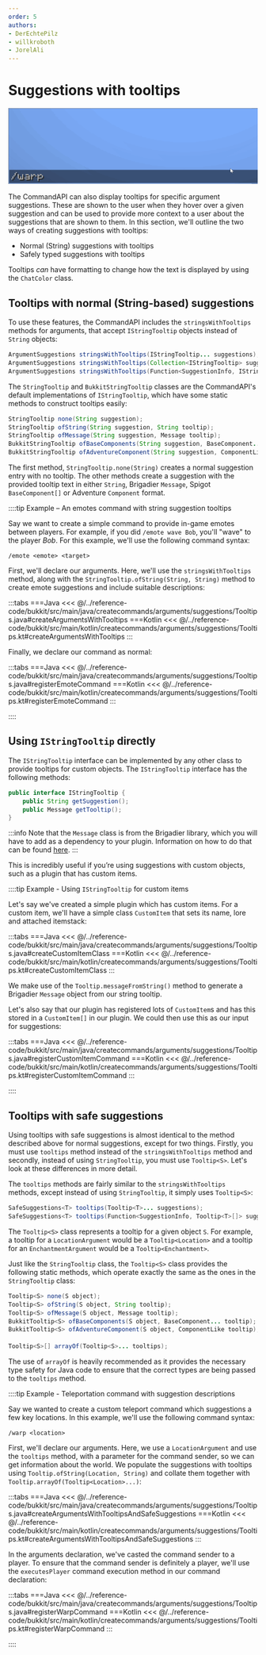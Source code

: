 ```yaml
---
order: 5
authors:
- DerEchtePilz
- willkroboth
- JorelAli
---
```


# Suggestions with tooltips

![A /warp command with suggestions of various locations. Hovering over the suggestions with the mouse cursor displays tooltips describing what the locations are](/images/warps.gif)

The CommandAPI can also display tooltips for specific argument suggestions. These are shown to the user when they hover over a given suggestion and can be used to provide more context to a user about the suggestions that are shown to them. In this section, we'll outline the two ways of creating suggestions with tooltips:

- Normal (String) suggestions with tooltips
- Safely typed suggestions with tooltips

Tooltips _can_ have formatting to change how the text is displayed by using the `ChatColor` class.

## Tooltips with normal (String-based) suggestions

To use these features, the CommandAPI includes the `stringsWithTooltips` methods for arguments, that accept `IStringTooltip` objects instead of `String` objects:

```java
ArgumentSuggestions stringsWithTooltips(IStringTooltip... suggestions);
ArgumentSuggestions stringsWithTooltips(Collection<IStringTooltip> suggestions);
ArgumentSuggestions stringsWithTooltips(Function<SuggestionInfo, IStringTooltip[]> suggestions);
```

The `StringTooltip` and `BukkitStringTooltip` classes are the CommandAPI's default implementations of `IStringTooltip`, which have some static methods to construct tooltips easily:

```java
StringTooltip none(String suggestion);
StringTooltip ofString(String suggestion, String tooltip);
StringTooltip ofMessage(String suggestion, Message tooltip);
BukkitStringTooltip ofBaseComponents(String suggestion, BaseComponent... tooltip);
BukkitStringTooltip ofAdventureComponent(String suggestion, ComponentLike tooltip);
```

The first method, `StringTooltip.none(String)` creates a normal suggestion entry with no tooltip. The other methods create a suggestion with the provided tooltip text in either `String`, Brigadier `Message`, Spigot `BaseComponent[]` or Adventure `Component` format.

::::tip Example – An emotes command with string suggestion tooltips

Say we want to create a simple command to provide in-game emotes between players. For example, if you did `/emote wave Bob`, you'll "wave" to the player _Bob_. For this example, we'll use the following command syntax:

```mccmd
/emote <emote> <target>
```

First, we'll declare our arguments. Here, we'll use the `stringsWithTooltips` method, along with the `StringTooltip.ofString(String, String)` method to create emote suggestions and include suitable descriptions:

:::tabs
===Java
<<< @/../reference-code/bukkit/src/main/java/createcommands/arguments/suggestions/Tooltips.java#createArgumentsWithTooltips
===Kotlin
<<< @/../reference-code/bukkit/src/main/kotlin/createcommands/arguments/suggestions/Tooltips.kt#createArgumentsWithTooltips
:::

Finally, we declare our command as normal:

:::tabs
===Java
<<< @/../reference-code/bukkit/src/main/java/createcommands/arguments/suggestions/Tooltips.java#registerEmoteCommand
===Kotlin
<<< @/../reference-code/bukkit/src/main/kotlin/createcommands/arguments/suggestions/Tooltips.kt#registerEmoteCommand
:::

::::

## Using `IStringTooltip` directly

The `IStringTooltip` interface can be implemented by any other class to provide tooltips for custom objects. The `IStringTooltip` interface has the following methods:

```java
public interface IStringTooltip {
    public String getSuggestion();
    public Message getTooltip();
}
```

:::info
Note that the `Message` class is from the Brigadier library, which you will have to add as a dependency to your plugin. Information on how to do that can be found [here](https://github.com/Mojang/brigadier#installation).
:::

This is incredibly useful if you’re using suggestions with custom objects, such as a plugin that has custom items.

::::tip Example - Using <code>IStringTooltip</code> for custom items

Let's say we've created a simple plugin which has custom items. For a custom item, we'll have a simple class `CustomItem` that sets its name, lore and attached itemstack:

:::tabs
===Java
<<< @/../reference-code/bukkit/src/main/java/createcommands/arguments/suggestions/Tooltips.java#createCustomItemClass
===Kotlin
<<< @/../reference-code/bukkit/src/main/kotlin/createcommands/arguments/suggestions/Tooltips.kt#createCustomItemClass
:::

We make use of the `Tooltip.messageFromString()` method to generate a Brigadier `Message` object from our string tooltip.

Let's also say that our plugin has registered lots of `CustomItem`s and has this stored in a `CustomItem[]` in our plugin. We could then use this as our input for suggestions:

:::tabs
===Java
<<< @/../reference-code/bukkit/src/main/java/createcommands/arguments/suggestions/Tooltips.java#registerCustomItemCommand
===Kotlin
<<< @/../reference-code/bukkit/src/main/kotlin/createcommands/arguments/suggestions/Tooltips.kt#registerCustomItemCommand
:::

::::

## Tooltips with safe suggestions

Using tooltips with safe suggestions is almost identical to the method described above for normal suggestions, except for two things. Firstly, you must use `tooltips` method instead of the `stringsWithTooltips` method and secondly, instead of using `StringTooltip`, you must use `Tooltip<S>`. Let's look at these differences in more detail.

The `tooltips` methods are fairly similar to the `stringsWithTooltips` methods, except instead of using `StringTooltip`, it simply uses `Tooltip<S>`:

```java
SafeSuggestions<T> tooltips(Tooltip<T>... suggestions);
SafeSuggestions<T> tooltips(Function<SuggestionInfo, Tooltip<T>[]> suggestions);
```

The `Tooltip<S>` class represents a tooltip for a given object `S`. For example, a tooltip for a `LocationArgument` would be a `Tooltip<Location>` and a tooltip for an `EnchantmentArgument` would be a `Tooltip<Enchantment>`.

Just like the `StringTooltip` class, the `Tooltip<S>` class provides the following static methods, which operate exactly the same as the ones in the `StringTooltip` class:

```java
Tooltip<S> none(S object);
Tooltip<S> ofString(S object, String tooltip);
Tooltip<S> ofMessage(S object, Message tooltip);
BukkitTooltip<S> ofBaseComponents(S object, BaseComponent... tooltip);
BukkitTooltip<S> ofAdventureComponent(S object, ComponentLike tooltip);

Tooltip<S>[] arrayOf(Tooltip<S>... tooltips);
```

The use of `arrayOf` is heavily recommended as it provides the necessary type safety for Java code to ensure that the correct types are being passed to the `tooltips` method.

::::tip Example - Teleportation command with suggestion descriptions

Say we wanted to create a custom teleport command which suggestions a few key locations. In this example, we'll use the following command syntax:

```mccmd
/warp <location>
```

First, we'll declare our arguments. Here, we use a `LocationArgument` and use the `tooltips` method, with a parameter for the command sender, so we can get information about the world. We populate the suggestions with tooltips using `Tooltip.ofString(Location, String)` and collate them together with `Tooltip.arrayOf(Tooltip<Location>...)`:

:::tabs
===Java
<<< @/../reference-code/bukkit/src/main/java/createcommands/arguments/suggestions/Tooltips.java#createArgumentsWithTooltipsAndSafeSuggestions
===Kotlin
<<< @/../reference-code/bukkit/src/main/kotlin/createcommands/arguments/suggestions/Tooltips.kt#createArgumentsWithTooltipsAndSafeSuggestions
:::

In the arguments declaration, we've casted the command sender to a player. To ensure that the command sender is definitely a player, we'll use the `executesPlayer` command execution method in our command declaration:

:::tabs
===Java
<<< @/../reference-code/bukkit/src/main/java/createcommands/arguments/suggestions/Tooltips.java#registerWarpCommand
===Kotlin
<<< @/../reference-code/bukkit/src/main/kotlin/createcommands/arguments/suggestions/Tooltips.kt#registerWarpCommand
:::

::::